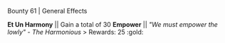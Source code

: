 Bounty 61 | General Effects

**Et Un Harmony** || Gain a total of 30 __Empower__ ||
*"We must empower the lowly" - The Harmonious* > Rewards: 25 :gold:
